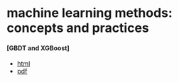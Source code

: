 # machine learning methods: concepts and practices

#### [GBDT and XGBoost]
- [html](http://htmlpreview.github.io/?https://github.com/zhouqp631/ml_practice/blob/master/ml_practice/GBDT_and_related/gbdt_xgboost.html)
- [pdf]()

